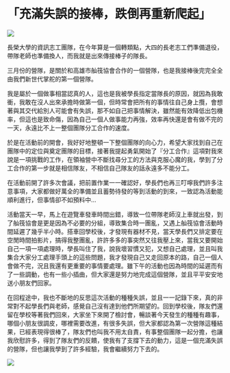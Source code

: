 # 「充滿失誤的接棒，跌倒再重新爬起」

![](https://imgur.com/fxl6RSU.jpg)

長榮大學的資訊志工團隊，在今年算是一個轉類點，大四的長老志工們準備退役，帶隊老師也準備換人，而我就是出來傳接棒子的隊長。

三月份的營隊，是關於和高雄市舢筏協會合作的一個營隊，也是我接棒後完完全全由我們新世代掌舵的第一個營隊。
    
我是屬於一個做事相當認真的人，這也是我被學長指定當隊長的原因，就因為我敢衝，我敢在沒人出來承擔時做第一個，但時常會把所有的事情往自己身上攬，會想著與其交代給別人可能會有失誤，那不如自己把事情解決，雖然能有效降低出包機率，但這也是致命傷，因為自己一個人做事能力再強，效率再快還是會有做不完的一天，永遠比不上一整個團隊分工合作的速度。

於是在活動前的開會，我好好地整頓一下整個團隊的向心力，希望大家找到自己在團隊中的定位與奠定團隊的目標，接著我提起勇氣開始了『分工合作』這項對我來說是一項挑戰的工作，在領袖營中不斷找尋分工的方法與克服心魔的我，學到了分工合作的第一步就是相信隊友，不相信自己隊友的話永遠多不能分工。

在活動前開了許多次會議，把前置作業一一確認好，學長們也再三叮嚀我們許多注意事項，大家都做好萬全的準備並且蓄勢待發的等到活動的到來，一致認為活動能順利進行，但事情卻不如預料中…

活動當天一早，馬上在遊覽車發車時間出錯，導致一位帶隊老師沒上車就出發，到了舢筏協會是更是因為不必要的分組，導致集合時一團亂，又遇上舢筏協會活動時間延遲了幾乎半小時。搭車回學校後，才發現有器材不見，當天學長們又排定要在空閒時間拍影片，搞得我整團亂，許許多多的事突然又往我壓上來，當我又要開始自己一項一項處理時，學長叫住了我，說我壞習慣又犯，又想自己處理，並且叫我集合大家分工處理手頭上的這些問題，我才發現自己又走回原本的路，自己一個人會做不完，況且我還有更重要的事情要處理。雖下午的活動也因為時間的延遲而有了一些調動，也有一些小插曲，但大家還是努力地完成這個營隊，並且平平安安地送小朋友們回家。

在回程途中，我也不斷地的反思這次活動的種種失誤，並且一一記錄下來，真的非常對不起學長們與老師，感覺自己沒有達到他們所期望的。回到學校後，隊友們還留在學校等著我們回來，大家坐下來開了檢討會，暢談著今天發生的種種有趣事，哪個小朋友很調皮，哪裡需要改進，有很多失誤，但大家都認為第一次營隊這種結果，已經表現得很棒了，隊友們也叫我不用太自責，有事整個團隊一起分擔，也讓我欣慰許多，得到了隊友們的反饋，使我有了支撐下去的動力，這是一個充滿失誤的營隊，但也讓我學到了許多經驗，我會繼續努力下去的。



![](https://imgur.com/HFrEdKD.jpg)
